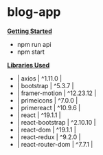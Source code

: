 # blog-app

<b><u>Getting Started</u></b>
- npm run api
- npm start


<b><u>Libraries Used</u></b>
<br/>

- | axios            | ^1.11.0   |
- | bootstrap        | ^5.3.7    |
- | framer-motion    | ^12.23.12 |
- | primeicons       | ^7.0.0    |
- | primereact       | ^10.9.6   |
- | react            | ^19.1.1   |
- | react-bootstrap  | ^2.10.10  |
- | react-dom        | ^19.1.1   |
- | react-redux      | ^9.2.0    |
- | react-router-dom | ^7.7.1    |
